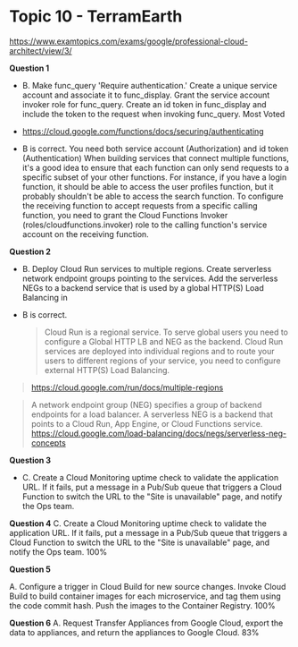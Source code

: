 # Topic 10 - TerramEarth

https://www.examtopics.com/exams/google/professional-cloud-architect/view/3/

**Question 1**

- B. Make func_query 'Require authentication.' Create a unique service account and associate it to func_display. Grant the service account invoker role for func_query. Create an id token in func_display and include the token to the request when invoking func_query. Most Voted

- https://cloud.google.com/functions/docs/securing/authenticating

- B is correct. You need both service account (Authorization) and id token (Authentication)
  When building services that connect multiple functions, it's a good idea to ensure that each function can only send requests to a specific subset of your other functions. For instance, if you have a login function, it should be able to access the user profiles function, but it probably shouldn't be able to access the search function.
  To configure the receiving function to accept requests from a specific calling function, you need to grant the Cloud Functions Invoker (roles/cloudfunctions.invoker) role to the calling function's service account on the receiving function.

**Question 2**

- B. Deploy Cloud Run services to multiple regions. Create serverless network endpoint groups pointing to the services. Add the serverless NEGs to a backend service that is used by a global HTTP(S) Load Balancing in

- B is correct.
  > Cloud Run is a regional service.
  > To serve global users you need to configure a Global HTTP LB and NEG as the backend.
  > Cloud Run services are deployed into individual regions and to route your users to different regions of your service, you need to configure external HTTP(S) Load Balancing.

> https://cloud.google.com/run/docs/multiple-regions

> A network endpoint group (NEG) specifies a group of backend endpoints for a load balancer.
> A serverless NEG is a backend that points to a Cloud Run, App Engine, or Cloud Functions service. https://cloud.google.com/load-balancing/docs/negs/serverless-neg-concepts

**Question 3**

- C. Create a Cloud Monitoring uptime check to validate the application URL. If it fails, put a message in a Pub/Sub queue that triggers a Cloud Function to switch the URL to the "Site is unavailable" page, and notify the Ops team.

**Question 4**
C. Create a Cloud Monitoring uptime check to validate the application URL. If it fails, put a message in a Pub/Sub queue that triggers a Cloud Function to switch the URL to the "Site is unavailable" page, and notify the Ops team. 100%

**Question 5**

A. Configure a trigger in Cloud Build for new source changes. Invoke Cloud Build to build container images for each microservice, and tag them using the code commit hash. Push the images to the Container Registry. 100%

**Question 6**
A. Request Transfer Appliances from Google Cloud, export the data to appliances, and return the appliances to Google Cloud. 83%
